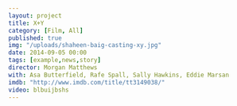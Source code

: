 ```yaml
---
layout: project
title: X+Y
category: [Film, All]
published: true
img: "/uploads/shaheen-baig-casting-xy.jpg"
date: 2014-09-05 00:00
tags: [example,news,story]
director: Morgan Matthews
with: Asa Butterfield, Rafe Spall, Sally Hawkins, Eddie Marsan
imdb: "http://www.imdb.com/title/tt3149038/"
video: blbuijbshs
---
```



